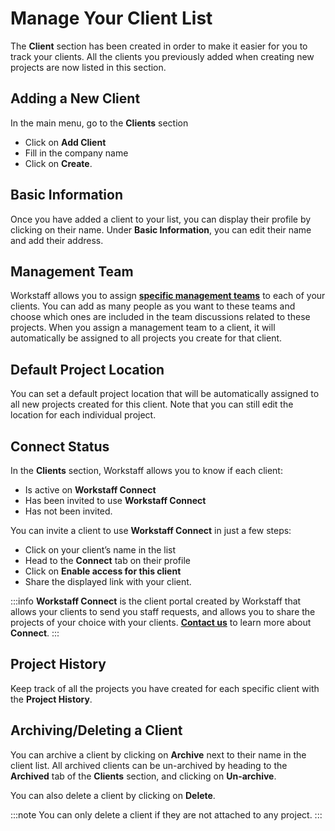 # Manage Your Client List

The **Client** section has been created in order to make it easier for you to track your clients.
All the clients you previously added when creating new projects are now listed in this section.


## Adding a New Client
In the main menu, go to the **Clients** section
- Click on **Add Client**
- Fill in the company name
- Click on **Create**.

## Basic Information
Once you have added a client to your list, you can display their profile by clicking on their name.
Under **Basic Information**, you can edit their name and add their address.

## Management Team
Workstaff allows you to assign [**specific management teams**](https://help.workstaff.app/docs/managers/scheduling/management-teams/) to each of your clients. You can add as many people as you want to these teams and choose which ones are included in the team discussions related to these projects. When you assign a management team to a client, it will automatically be assigned to all projects you create for that client.

## Default Project Location
You can set a default project location that will be automatically assigned to all new projects created for this client. Note that you can still edit the location for each individual project.

## Connect Status
In the **Clients** section, Workstaff allows you to know if each client:
- Is active on **Workstaff Connect**
- Has been invited to use **Workstaff Connect**
- Has not been invited.

You can invite a client to use **Workstaff Connect** in just a few steps:
- Click on your client’s name in the list
- Head to the **Connect** tab on their profile
- Click on **Enable access for this client**
- Share the displayed link with your client.

:::info
**Workstaff Connect** is the client portal created by Workstaff that allows your clients to send you staff requests, and allows you to share the projects of your choice with your clients. [**Contact us**](mailto:support@workstaff.app) to learn more about **Connect**.
:::

## Project History
Keep track of all the projects you have created for each specific client with the **Project History**.

## Archiving/Deleting a Client
You can archive a client by clicking on **Archive** next to their name in the client list.
All archived clients can be un-archived by heading to the **Archived** tab of the **Clients** section, and clicking on **Un-archive**.

You can also delete a client by clicking on **Delete**.

:::note
You can only delete a client if they are not attached to any project.
:::


